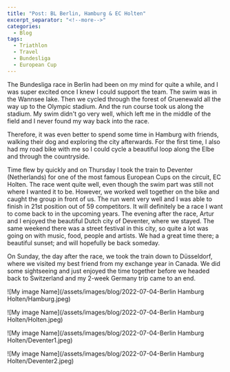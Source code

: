 ```yaml
---
title: "Post: BL Berlin, Hamburg & EC Holten"
excerpt_separator: "<!--more-->"
categories:
  - Blog
tags:
  - Triathlon
  - Travel
  - Bundesliga
  - European Cup
---
```


The Bundesliga race in Berlin had been on my mind for quite a while, and I was super excited once I knew I could support the team. The swim was in the Wannsee lake. Then we cycled through the forest of Gruenewald all the way up to the Olympic stadium. And the run course took us along the stadium. My swim didn't go very well, which left me in the middle of the field and I never found my way back into the race. 

Therefore, it was even better to spend some time in Hamburg with friends, walking their dog and exploring the city afterwards. For the first time, I also had my road bike with me so I could cycle a beautiful loop along the Elbe and through the countryside. 

Time flew by quickly and on Thursday I took the train to Deventer (Netherlands) for one of the most famous European Cups on the circuit, EC Holten. The race went quite well, even though the swim part was still not where I wanted it to be. However, we worked well together on the bike and caught the group in front of us. The run went very well and I was able to finish in 21st position out of 59 competitors. It will definitely be a race I want to come back to in the upcoming years. The evening after the race, Artur and I enjoyed the beautiful Dutch city of Deventer, where we stayed. The same weekend there was a street festival in this city, so quite a lot was going on with music, food, people and artists. We had a great time there; a beautiful sunset; and will hopefully be back someday. 

On Sunday, the day after the race, we took the train down to Düsseldorf, where we visited my best friend from my exchange year in Canada. We did some sightseeing and just enjoyed the time together before we headed back to Switzerland and my 2-week Germany trip came to an end.

![My image Name](/assets/images/blog/2022-07-04-Berlin Hamburg Holten/Hamburg.jpeg)

![My image Name](/assets/images/blog/2022-07-04-Berlin Hamburg Holten/Holten.jpeg)

![My image Name](/assets/images/blog/2022-07-04-Berlin Hamburg Holten/Deventer1.jpeg)

![My image Name](/assets/images/blog/2022-07-04-Berlin Hamburg Holten/Deventer2.jpeg)